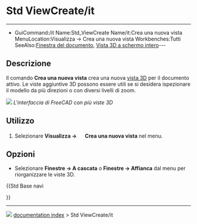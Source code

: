 # Std ViewCreate/it
---
- GuiCommand:/it   Name:Std_ViewCreate   Name/it:Crea una nuova vista   MenuLocation:Visualizza → Crea una nuova vista   Workbenches:Tutti   SeeAlso:[Finestra del documento](Std_ViewDockUndockFullscreen/it.md), [Vista 3D a schermo intero](Std_ViewFullscreen/it.md)---



## Descrizione

Il comando **Crea una nuova vista** crea una nuova [vista 3D](3D_view/it.md) per il documento attivo. Le viste aggiuntive 3D possono essere utili se si desidera ispezionare il modello da più direzioni o con diversi livelli di zoom.

![](images/ViewCreate1.png ) 
*L'interfaccia di FreeCAD con più viste 3D*



## Utilizzo

1.  Selezionare **Visualizza → <img src="images/Std_ViewCreate.svg" width=16px> Crea una nuova vista** nel menu.



## Opzioni

-   Selezionare **Finestre → A cascata** o **Finestre → Affianca** dal menu per riorganizzare le viste 3D.





{{Std Base navi

}}



---
![](images/Right_arrow.png) [documentation index](../README.md) > Std ViewCreate/it
